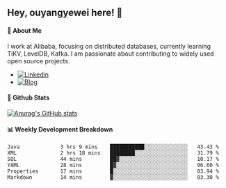 ## Hey, ouyangyewei here! :wave:

#### :rocket: About Me
I work at Alibaba, focusing on distributed databases, currently learning TiKV, LevelDB, Kafka. I am passionate about contributing to widely used open source projects.

- [![Linkedin](https://img.shields.io/badge/LinkedIn-ouyangyewei-blue)](https://www.linkedin.com/in/ouyangyewei/)
- [![Blog](https://img.shields.io/badge/Blog-yeweiouyang-orange)](https://blog.csdn.net/yeweiouyang)

#### :star2: Github Stats
[![Anurag's GitHub stats](https://github-readme-stats.vercel.app/api?username=ouyangyewei&show_icons=true&cache_seconds=3600&theme=tokyonight)](https://github.com/anuraghazra/github-readme-stats)

#### :bar_chart: Weekly Development Breakdown
<!--START_SECTION:waka-->

```text
Java             3 hrs 9 mins    ███████████░░░░░░░░░░░░░░   43.43 %
XML              2 hrs 18 mins   ████████░░░░░░░░░░░░░░░░░   31.79 %
SQL              44 mins         ██▓░░░░░░░░░░░░░░░░░░░░░░   10.17 %
YAML             28 mins         █▓░░░░░░░░░░░░░░░░░░░░░░░   06.60 %
Properties       17 mins         █░░░░░░░░░░░░░░░░░░░░░░░░   03.94 %
Markdown         14 mins         ▓░░░░░░░░░░░░░░░░░░░░░░░░   03.30 %
```

<!--END_SECTION:waka-->
